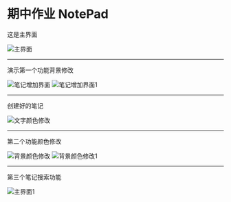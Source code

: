 ﻿# 期中作业 NotePad 
这是主界面

![主界面](https://github.com/lyb707818825/fjnuAndroid/blob/master/NotePad/picture/1.png)
***
演示第一个功能背景修改

![笔记增加界面](https://github.com/lyb707818825/fjnuAndroid/blob/master/NotePad/picture/2.png)
![笔记增加界面1](https://github.com/lyb707818825/fjnuAndroid/blob/master/NotePad/picture/3.png)
***
创建好的笔记

![文字颜色修改](https://github.com/lyb707818825/fjnuAndroid/blob/master/NotePad/picture/4.png)
***
第二个功能颜色修改

![背景颜色修改](https://github.com/lyb707818825/fjnuAndroid/blob/master/NotePad/picture/5.png)
![背景颜色修改1](https://github.com/lyb707818825/fjnuAndroid/blob/master/NotePad/picture/6.png)
***
第三个笔记搜索功能

![主界面1](https://github.com/lyb707818825/fjnuAndroid/blob/master/NotePad/picture/7.png)
